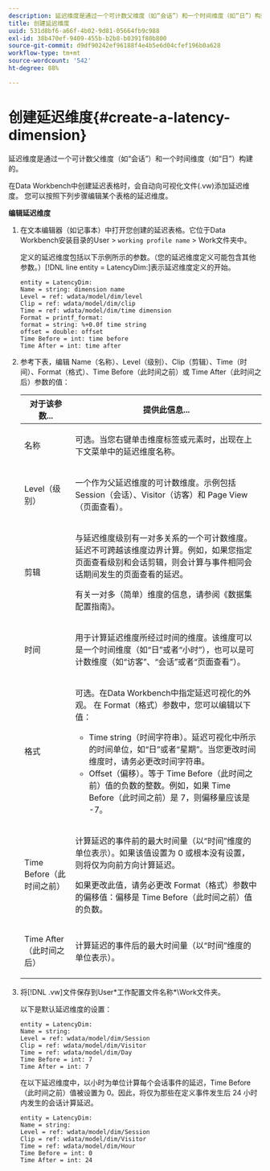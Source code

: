 ```yaml
---
description: 延迟维度是通过一个可计数父维度（如“会话”）和一个时间维度（如“日”）构建的。
title: 创建延迟维度
uuid: 531d8bf6-a66f-4b02-9d81-05664fb9c988
exl-id: 38b470ef-9409-455b-b2b8-b0391f80b800
source-git-commit: d9df90242ef96188f4e4b5e6d04cfef196b0a628
workflow-type: tm+mt
source-wordcount: '542'
ht-degree: 88%

---
```


# 创建延迟维度{#create-a-latency-dimension}

延迟维度是通过一个可计数父维度（如“会话”）和一个时间维度（如“日”）构建的。

在Data Workbench中创建延迟表格时，会自动向可视化文件(.vw)添加延迟维度。 您可以按照下列步骤编辑某个表格的延迟维度。

**编辑延迟维度**

1. 在文本编辑器（如记事本）中打开您创建的延迟表格。它位于Data Workbench安装目录的User > `working profile name` > Work文件夹中。

   定义的延迟维度包括以下示例所示的参数。（您的延迟维度定义可能包含其他参数。）[!DNL line entity = LatencyDim:]表示延迟维度定义的开始。

   ```
   entity = LatencyDim:
   Name = string: dimension name
   Level = ref: wdata/model/dim/level
   Clip = ref: wdata/model/dim/clip
   Time = ref: wdata/model/dim/time dimension
   Format = printf_format: 
   format = string: %+0.0f time string
   offset = double: offset
   Time Before = int: time before
   Time After = int: time after
   ```

1. 参考下表，编辑 Name（名称）、Level（级别）、Clip（剪辑）、Time（时间）、Format（格式）、Time Before（此时间之前）或 Time After（此时间之后）参数的值：

   <table id="table_13DF30B8B7314F118D0ED5DF9EA70B9B"> 
   <thead> 
   <tr> 
      <th colname="col1" class="entry"> 对于该参数... </th> 
      <th colname="col2" class="entry"> 提供此信息... </th> 
   </tr> 
   </thead>
   <tbody> 
   <tr> 
      <td colname="col1"> <p>名称 </p> </td> 
      <td colname="col2"> <p>可选。当您右键单击维度标签或元素时，出现在上下文菜单中的延迟维度名称。 </p> </td> 
   </tr> 
   <tr> 
      <td colname="col1"> <p>Level（级别） </p> </td> 
      <td colname="col2"> <p>一个作为父延迟维度的可计数维度。示例包括 Session（会话）、Visitor（访客）和 Page View（页面查看）。 </p> </td> 
   </tr> 
   <tr> 
      <td colname="col1"> <p>剪辑 </p> </td> 
      <td colname="col2"> <p>与延迟维度级别有一对多关系的一个可计数维度。延迟不可跨越该维度边界计算。例如，如果您指定页面查看级别和会话剪辑，则会计算与事件相同会话期间发生的页面查看的延迟。 </p> <p>有关一对多（简单）维度的信息，请参阅《数据集配置指南》<i></i>。 </p> </td> 
   </tr> 
   <tr> 
      <td colname="col1"> <p>时间 </p> </td> 
      <td colname="col2"> <p>用于计算延迟维度所经过时间的维度。该维度可以是一个时间维度（如“日”或者“小时”），也可以是可计数维度（如“访客”、“会话”或者“页面查看”）。 </p> </td> 
   </tr> 
   <tr> 
      <td colname="col1"> 格式 </td> 
      <td colname="col2"> <p>可选。在Data Workbench中指定延迟可视化的外观。 在 Format（格式）参数中，您可以编辑以下值： 
      <ul id="ul_ABF4C17BDE2E4F6C9CBDD933674DE861"> 
         <li id="li_5ED6A7267C81444983AF8507ADC6A5AB">Time string（时间字符串）。延迟可视化中所示的时间单位，如“日”或者“星期”。当您更改时间维度时，请务必更改时间字符串。 </li> 
         <li id="li_E3B517ECE1494221AAE90455CC0AAB42">Offset（偏移）。等于 Time Before（此时间之前）值的负数的整数。例如，如果 Time Before（此时间之前）是 7，则偏移量应该是 -7。 </li> 
      </ul> </p> </td> 
   </tr> 
   <tr> 
      <td colname="col1"> <p>Time Before（此时间之前） </p> </td> 
      <td colname="col2"> <p>计算延迟的事件前的最大时间量（以“时间”维度的单位表示）。如果该值设置为 0 或根本没有设置，则将仅为向前方向计算延迟。 </p> <p>如果更改此值，请务必更改 Format（格式）参数中的偏移值：偏移是 Time Before（此时间之前）值的负数。 </p> </td> 
   </tr> 
   <tr> 
      <td colname="col1"> <p>Time After（此时间之后） </p> </td> 
      <td colname="col2"> <p>计算延迟的事件后的最大时间量（以“时间”维度的单位表示）。 </p> </td> 
   </tr> 
   </tbody> 
   </table>

1. 将[!DNL .vw]文件保存到User\*工作配置文件名称*\Work文件夹。

   以下是默认延迟维度的设置：

   ```
   entity = LatencyDim:
   Name = string: 
   Level = ref: wdata/model/dim/Session
   Clip = ref: wdata/model/dim/Visitor
   Time = ref: wdata/model/dim/Day
   Time Before = int: 7
   Time After = int: 7
   ```

   在以下延迟维度中，以小时为单位计算每个会话事件的延迟，Time Before（此时间之前）值被设置为 0。因此，将仅为那些在定义事件发生后 24 小时内发生的会话计算延迟。

   ```
   entity = LatencyDim:
   Name = string:
   Level = ref: wdata/model/dim/Session
   Clip = ref: wdata/model/dim/Visitor
   Time = ref: wdata/model/dim/Hour
   Time Before = int: 0
   Time After = int: 24
   ```
